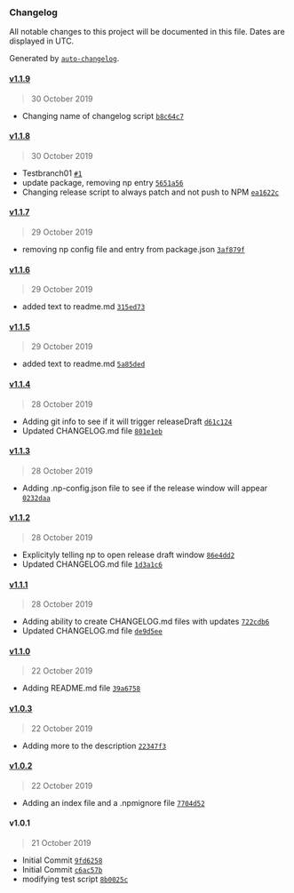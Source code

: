 ### Changelog

All notable changes to this project will be documented in this file. Dates are displayed in UTC.

Generated by [`auto-changelog`](https://github.com/CookPete/auto-changelog).

#### [v1.1.9](https://github.com/thatdevguy-clee/tdg-version-automation/compare/v1.1.8...v1.1.9)

> 30 October 2019

- Changing name of changelog script [`b8c64c7`](https://github.com/thatdevguy-clee/tdg-version-automation/commit/b8c64c73a0a4aa5f41a0b1e8101c0483bfe00253)

#### [v1.1.8](https://github.com/thatdevguy-clee/tdg-version-automation/compare/v1.1.7...v1.1.8)

> 30 October 2019

- Testbranch01 [`#1`](https://github.com/thatdevguy-clee/tdg-version-automation/pull/1)
- update package, removing np entry [`5651a56`](https://github.com/thatdevguy-clee/tdg-version-automation/commit/5651a56b56d89b3a119aff474d571e8686058f2b)
- Changing release script to always patch and not push to NPM [`ea1622c`](https://github.com/thatdevguy-clee/tdg-version-automation/commit/ea1622cbb8cbf9d863af8ca87c09417084125e0d)

#### [v1.1.7](https://github.com/thatdevguy-clee/tdg-version-automation/compare/v1.1.6...v1.1.7)

> 29 October 2019

- removing np config file and entry from package.json [`3af879f`](https://github.com/thatdevguy-clee/tdg-version-automation/commit/3af879f2e7c7b0cd446341587c1b96d8f82490f2)

#### [v1.1.6](https://github.com/thatdevguy-clee/tdg-version-automation/compare/v1.1.5...v1.1.6)

> 29 October 2019

- added text to readme.md [`315ed73`](https://github.com/thatdevguy-clee/tdg-version-automation/commit/315ed73a836e4059847cdd92f3f500ff694ffe26)

#### [v1.1.5](https://github.com/thatdevguy-clee/tdg-version-automation/compare/v1.1.4...v1.1.5)

> 29 October 2019

- added text to readme.md [`5a85ded`](https://github.com/thatdevguy-clee/tdg-version-automation/commit/5a85ded408faff67521c2de33689cdabfe6e3426)

#### [v1.1.4](https://github.com/thatdevguy-clee/tdg-version-automation/compare/v1.1.3...v1.1.4)

> 28 October 2019

- Adding git info to see if it will trigger releaseDraft [`d61c124`](https://github.com/thatdevguy-clee/tdg-version-automation/commit/d61c12424decd710b9246c280c7d97f49061a151)
- Updated CHANGELOG.md file [`801e1eb`](https://github.com/thatdevguy-clee/tdg-version-automation/commit/801e1eb8c220e058049de6e9b5b7a21cf332bf83)

#### [v1.1.3](https://github.com/thatdevguy-clee/tdg-version-automation/compare/v1.1.2...v1.1.3)

> 28 October 2019

- Adding .np-config.json file to see if the release window will appear [`0232daa`](https://github.com/thatdevguy-clee/tdg-version-automation/commit/0232daa19edc8ebba5699229b6e565addcb51494)

#### [v1.1.2](https://github.com/thatdevguy-clee/tdg-version-automation/compare/v1.1.1...v1.1.2)

> 28 October 2019

- Explicityly telling np to open release draft window [`86e4dd2`](https://github.com/thatdevguy-clee/tdg-version-automation/commit/86e4dd2dd04d58107e1422ae189aaf55e3518086)
- Updated CHANGELOG.md file [`1d3a1c6`](https://github.com/thatdevguy-clee/tdg-version-automation/commit/1d3a1c694ea84187022799b49a586fb395e79dcc)

#### [v1.1.1](https://github.com/thatdevguy-clee/tdg-version-automation/compare/v1.1.0...v1.1.1)

> 28 October 2019

- Adding ability to create CHANGELOG.md files with updates [`722cdb6`](https://github.com/thatdevguy-clee/tdg-version-automation/commit/722cdb633f66ba3de414d98c90213bdbf1b70b6c)
- Updated CHANGELOG.md file [`de9d5ee`](https://github.com/thatdevguy-clee/tdg-version-automation/commit/de9d5eed3bc03e03f3673fb05a950fbfeb6034f8)

#### [v1.1.0](https://github.com/thatdevguy-clee/tdg-version-automation/compare/v1.0.3...v1.1.0)

> 22 October 2019

- Adding README.md file [`39a6758`](https://github.com/thatdevguy-clee/tdg-version-automation/commit/39a6758baf7fc8b048408ed6032bb427bf40a115)

#### [v1.0.3](https://github.com/thatdevguy-clee/tdg-version-automation/compare/v1.0.2...v1.0.3)

> 22 October 2019

- Adding more to the description [`22347f3`](https://github.com/thatdevguy-clee/tdg-version-automation/commit/22347f3a88f4dc57b4adb6a8ba1547c346ce2740)

#### [v1.0.2](https://github.com/thatdevguy-clee/tdg-version-automation/compare/v1.0.1...v1.0.2)

> 22 October 2019

- Adding an index file and a .npmignore file [`7704d52`](https://github.com/thatdevguy-clee/tdg-version-automation/commit/7704d527e868c7f6c76192afc8128f3133ef40f9)

#### v1.0.1

> 21 October 2019

- Initial Commit [`9fd6258`](https://github.com/thatdevguy-clee/tdg-version-automation/commit/9fd6258370e88227ec5f4362d9efa85307e76f97)
- Initial Commit [`c6ac57b`](https://github.com/thatdevguy-clee/tdg-version-automation/commit/c6ac57b9e2b19d32b9990cd6860d0a47d100032c)
- modifying test script [`8b0025c`](https://github.com/thatdevguy-clee/tdg-version-automation/commit/8b0025c0e3f77adb57825a67c33ff0c7769f52ba)
